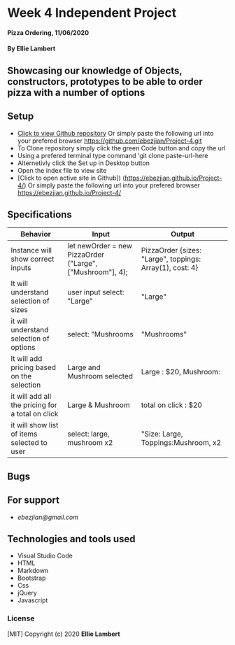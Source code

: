 # **Week 4 Independent Project**

#### Pizza Ordering, 11/06/2020

#### **By Ellie Lambert**

## Showcasing our knowledge of Objects, constructors, prototypes to be able to order pizza with a number of options

## Setup

- [Click to view Github repository](https://github.com/ebezjian/Project-4.git) Or simply paste the following url into your prefered browser https://github.com/ebezjian/Project-4.git
- To Clone repository simply click the green Code button and copy the url
- Using a prefered terminal type command 'git clone paste-url-here
- Alternetivly click the Set up in Desktop button
- Open the index file to view site
- [Click to open active site in Github]) (https://ebezjian.github.io/Project-4/) Or simply paste the following url into your prefered browser https://ebezjian.github.io/Project-4/

## Specifications

| Behavior                                                        | Input     | Output    |
| --------------------------------------------------------------- | --------- | --------- |
| Instance will show correct inputs| let newOrder = new PizzaOrder ("Large",["Mushroom"], 4); | PizzaOrder {sizes: "Large", toppings: Array(1), cost: 4}|
| It will understand selection of sizes | user input select: "Large" | "Large" |
| it will understand selection of options| select: "Mushrooms | "Mushrooms" |
| It will add pricing based on the selection | Large and Mushroom selected| Large : $20, Mushroom: |
| it will add all the pricing for a total on click | Large & Mushroom | total on click : $20|
| it will show list of items selected to user | select: large, mushroom x2 | "Size: Large, Toppings:Mushroom, x2|







## Bugs



## For support

* _ebezjian@gmail.com_


## Technologies and tools used

- Visual Studio Code
- HTML
- Markdown
- Bootstrap
- Css
- jQuery
- Javascript

### License

[MIT] Copyright (c) 2020 **Ellie Lambert**
